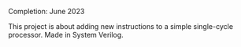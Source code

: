 Completion: June 2023

This project is about adding new instructions to a simple single-cycle processor.
Made in System Verilog.